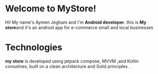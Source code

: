 ﻿# Welcome to MyStore!

Hi! My name's Aymen Jegham and I'm **Android developer**. this is  **My store**and it's an android app for e-commerce small and local businesses 


# Technologies
 **my store** is developed using jetpack compose, MVVM ,and Kotlin coroutines, built on a clean architecture and Solid principles .

